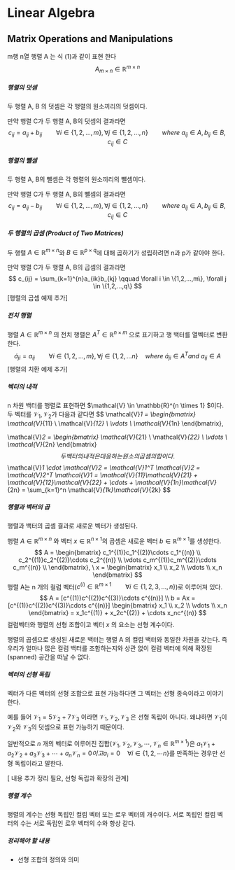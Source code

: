 # Linear Algebra

## Matrix Operations and Manipulations

m행 n열 행렬 A 는 식 (1)과 같이 표현 한다
$$
A_{m \times n} \in \mathbb{R}^{m \times n}
$$

##### 행렬의 덧셈

두 행렬 A, B 의 덧셈은 각 행렬의 원소끼리의 덧셈이다.

만약 행렬 C가 두 행렬 A, B의 덧셈의 결과라면
$$
c_{ij}=a_{ij} + b_{ij} \qquad \forall i \in \{1, 2, ..., m\}, \forall j \in \{1, 2, ..., n\} \qquad where\ a_{ij} \in A, b_{ij} \in B, c_{ij} \in C
$$

##### 행렬의 뺄셈

두 행렬 A, B의 뺄셈은 각 행렬의 원소끼리의 뺄셈이다.

만약 행렬 C가 두 행렬 A, B의 뺄셈의 결과라면
$$
c_{ij} = a_{ij} - b_{ij} \qquad \forall i \in \{1,2, ..., m \}, \forall j \in \{1, 2, ..., n\} \qquad where\ a_{ij} \in A, b_{ij} \in B, c_{ij} \in C
$$

##### 두 행렬의 곱셈 (Product of Two Matrices)

두 행렬 $A \in \mathbb{R}^{m \times n}$와 $B\in \mathbb{R}^{p \times q}$에 대해 곱하기가 성립하려면 n과 p가 같아야 한다.

만약 행렬 C가 두 행렬 A, B의 곱셈의 결과라면
$$
c_{ij} = \sum_{k=1}^{n}a_{ik}b_{kj} \qquad \forall i \in \{1,2,...,m\}, \forall j \in \{1,2,...,q\}
$$
[행렬의 곱셈 예제 추가]

##### 전치 행렬

행렬 $A \in \mathbb{R}^{m \times n}$ 의 전치 행렬은 $A^T \in \mathbb{R}^{n \times m}$ 으로 표기하고 행 백터를 열벡터로 변환한다.
$$
\acute{a}_{ji}=a_{ij} \qquad \forall i \in \{1,2,...,m\}, \forall j \in \{1,2,...n\} \quad where\ \acute{a}_{ji} \in A^T and\ a_{ij} \in A
$$
[행렬의 치환 예제 추가]

##### 벡터의 내적

n 차원 백터를 행렬로 표현하면 $\mathcal{V} \in \mathbb{R}^{n \times 1} $이다. 두 벡터를 $\mathcal{V}_1, \mathcal{V}_2$가 다음과 같다면
$$
\mathcal{V}_1 = 
\begin{bmatrix}
\mathcal{V}_{11} \\
\mathcal{V}_{12} \\
\vdots \\
\mathcal{V}_{1n}
\end{bmatrix},

\mathcal{V}_2 = 
\begin{bmatrix}
\mathcal{V}_{21} \\
\mathcal{V}_{22} \\
\vdots \\
\mathcal{V}_{2n}
\end{bmatrix}
$$
두 벡터의 내적은 대응하는 원소의 곱셈의 합이다.
$$
\mathcal{V}_1 \cdot \mathcal{V}_2 = \mathcal{V}_1^T \mathcal{V}_2 = \mathcal{V}_2^T \mathcal{V}_1 = \mathcal{V}_{11}\mathcal{V}_{21} + \mathcal{V}_{12}\mathcal{V}_{22} + 
\cdots + \mathcal{V}_{1n}\mathcal{V}_{2n} = \sum_{k=1}^n \mathcal{V}_{1k}\mathcal{V}_{2k}
$$

##### 행렬과 벡터의 곱

행렬과 백터의 곱셈 결과로 새로운 벡터가 생성된다.

행렬 $A \in \mathbb{R}^{m \times n}$ 와 벡터 $x \in \mathbb{R}^{n \times 1}$의 곱셈은 새로운 벡터 $b \in \mathbb{R}^{m \times 1}$를 생성한다.
$$
A = 
\begin{bmatrix}
c_1^{(1)}c_1^{(2)}\cdots c_1^{(n)} \\
c_2^{(1)}c_2^{(2)}\cdots c_2^{(n)} \\
\vdots
c_m^{(1)}c_m^{(2)}\cdots c_m^{(n)} \\
\end{bmatrix}, 
\ x = 
\begin{bmatrix}
x_1 \\
x_2 \\
\vdots \\
x_n 
\end{bmatrix}
$$
행렬 A는 n 개의 컬럼 벡터($c^{(i)} \in \mathbb{R}^{m \times 1} \qquad \forall i \in \{1,2,3,...,n\}$)로 이루어져 있다.
$$
A = [c^{(1)}c^{(2)}c^{(3)}\cdots c^{(n)}] \\
b = Ax = [c^{(1)}c^{(2)}c^{(3)}\cdots c^{(n)}]
\begin{bmatrix}
x_1 \\
x_2 \\
\vdots \\
x_n
\end{bmatrix}
= x_1c^{(1)} + x_2c^{(2)} + \cdots x_nc^{(n)}
$$
컬럼벡터와 행렬의 선형 조합이고 벡터 $x​$ 의 요소는 선형 계수이다.

행렬의 곱셈으로 생성된 새로운 백터는 행렬 A 의 컬럼 백터와 동일한 차원을 갖는다. 즉 우리가 얼마나 많은 컬럼 백터를 조합하는지와 상관 없이 컬럼 벡터에 의해 확장된(spanned) 공간을 떠날 수 없다.



##### 벡터의 선형 독립

벡터가 다른 벡터의 선형 조합으로 표현 가능하다면 그 벡터는 선형 종속이라고 이야기 한다.

예를 들어 $\mathcal{V}_1=5\mathcal{V}_2 + 7\mathcal{V}_3$ 이라면 $\mathcal{V}_1, \mathcal{V}_2, \mathcal{V}_3$ 은 선형 독립이 아니다. 왜냐하면 $\mathcal{V}_1$이 $\mathcal{V}_2$와 $\mathcal{V}_3$의 덧셈으로 표현 가능하기 때문이다.

일반적으로 $n$ 개의 벡터로 이루어진 집합($\mathcal{V}_1,\mathcal{V}_2,\mathcal{V}_3,\cdots , \mathcal{V}_n \in \mathbb{R}^{m \times 1}$)은 $a_1\mathcal{V}_1 + a_2\mathcal{V}_2 + a_3\mathcal{V}_3 + \cdots + a_n\mathcal{V}_n=0 이고 a_i=0 \quad \forall i \in \{1,2,\cdots n\}$를 만족하는 경우만 선형 독립이라고 말한다.

[ 내용 추가 정리 필요, 선형 독립과 확장의 관계]



##### 행렬 계수

행렬의 계수는 선형 독립인 컬럼 벡터 또는 로우 벡터의 개수이다. 서로 독립인 컬럼 벡터의 수는 서로 독립인 로우 벡터의 수와 항상 같다.

##### 정리해야 할 내용

* 선형 조합의 정의와 의미